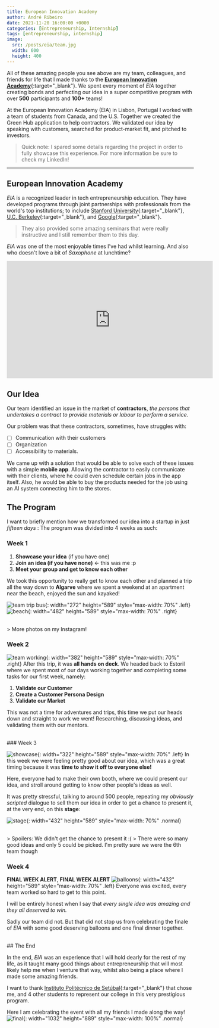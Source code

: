 ```yaml
---
title: European Innovation Academy
author: André Ribeiro
date: 2021-11-20 16:00:00 +0000
categories: [Entrepreneurship, Internship]
tags: [entrepreneurship, internship]
image:
  src: /posts/eia/team.jpg
  width: 600
  height: 400 
---
```


All of these amazing people you see above are my team, colleagues, and friends for life that I made thanks to the [**European Innovation Academy**][eia website]{:target="_blank"}. We spent every moment of *EIA* together creating bonds and perfecting our idea in a super competitive program with over **500** participants and **100+** teams!

At the European Innovation Academy (EIA) in Lisbon, Portugal I worked with a team of students from Canada, and the U.S.
Together we created the Green Hub application to help contractors. We validated our idea by speaking with customers, searched for product-market fit, and pitched to investors.

> Quick note: I spared some details regarding the project in order to fully showcase this experience. For more information be sure to check my LinkedIn! 

***

## European Innovation Academy

*EIA* is a recognized leader in tech entrepreneurship education. They have developed programs through joint partnerships with professionals from the world's top institutions; to include [Stanford University][standford website]{:target="_blank"}, [U.C. Berkeley][ucberkely website]{:target="_blank"}, and [Google][google website]{:target="_blank"}.

> They also provided some amazing seminars that were really instructive and I still remember them to this day.

*EIA* was one of the most enjoyable times I've had whilst learning.
And also who doesn't love a bit of *Saxophone* at lunchtime?
<iframe width="555" height="315" src="https://www.youtube.com/embed/0N6_EvxYmJ4" title="YouTube video player" frameborder="0" allow="accelerometer; autoplay; clipboard-write; encrypted-media; gyroscope; picture-in-picture" allowfullscreen></iframe>

## Our Idea

Our team identified an issue in the market of **contractors**, *the persons that undertakes a contract to provide materials or labour to perform a service*.

Our problem was that these contractors, sometimes, have struggles with:
- [ ] Communication with their customers
- [ ] Organization
- [ ] Accessibility to materials.

We came up with a solution that would be able to solve each of these issues with a simple **mobile app**. Allowing the contractor to easily communicate with their clients, where he could even schedule certain jobs in the app itself. Also, he would be able to buy the products needed for the job using an AI system connecting him to the stores.

## The Program

I want to briefly mention how we transformed our idea into a startup in just *fifteen days*
: The program was divided into 4 weeks as such:

### Week 1
1. **Showcase your idea** (if you have one)
2. **Join an idea (if you have none)** <- this was me :p
3. **Meet your group and get to know each other**

We took this opportunity to really get to know each other and planned a trip all the way down to **Algarve** where we spent a weekend at an apartment near the beach, enjoyed the sun and kayaked! 

![team trip bus](/posts/eia/team-trip.jpg){: width="272" height="589" style="max-width: 70%" .left}
![beach](/posts/eia/beach.jpg){: width="482" height="589" style="max-width: 70%" .right}

<br>
> More photos on my Instagram!

### Week 2

![team working](/posts/eia/team-working.jpg){: width="382" height="589" style="max-width: 70%" .right}
After this trip, it was **all hands on deck**. We headed back to Estoril where we spent most of our days working together and completing some tasks for our first week, namely:
1. **Validate our Customer**
2. **Create a Customer Persona Design**
3. **Validate our Market**



This was not a time for adventures and trips, this time we put our heads down and straight to work we went! Researching, discussing ideas, and validating them with our mentors.

<br>
### Week 3

![showcase](/posts/eia/showcase.jpg){: width="322" height="589" style="max-width: 70%" .left}
In this week we were feeling pretty good about our idea, which was a great timing because it was **time to show it off to everyone else!**

Here, everyone had to make their own booth, where we could present our idea, and stroll around getting to know other people's ideas as well.

It was pretty stressful, talking to around 500 people, repeating my *obviously scripted* dialogue to sell them our idea in order to get a chance to present it, at the very end, on this **stage**:


![stage](/posts/eia/stage.jpg){: width="432" height="589" style="max-width: 70%" .normal}

<br>
> Spoilers: We didn't get the chance to present it :( 
> There were so many good ideas and only 5 could be picked. I'm pretty sure we were the 6th team though

### Week 4

**FINAL WEEK ALERT**, **FINAL WEEK ALERT**
![balloons](/posts/eia/end-baloon.jpg){: width="432" height="589" style="max-width: 70%" .left}
Everyone was excited, every team worked so hard to get to this point.

I will be entirely honest when I say that *every single idea was amazing and they all deserved to win.*

Sadly our team did not. But that did not stop us from celebrating the finale of *EIA* with some good deserving balloons and one final dinner together.

<br>
## The End

In the end, *EIA* was an experience that I will hold dearly for the rest of my life, as it taught many good things about entrepreneurship that will most likely help me when I venture that way, whilst also being a place where I made some amazing friends.

I want to thank [Instituto Politécnico de Setúbal][ips website]{:target="_blank"} that chose me, and 4 other students to represent our college in this very prestigious program.

Here I am celebrating the event with all my friends I made along the way!
![final](/posts/eia/final.png){: width="1032" height="889" style="max-width: 100%" .normal}

[eia website]: https://www.inacademy.eu
[standford website]: https://www.stanford.edu/
[ucberkely website]: https://www.berkeley.edu/
[google website]: https://about.google/
[ips website]: https://www.ips.pt/ips_si/web_page.inicial